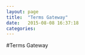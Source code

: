 ```yaml
---
layout: page
title:  "Terms Gateway"
date:   2015-08-08 16:37:18
categories:
---
```


#Terms Gateway
